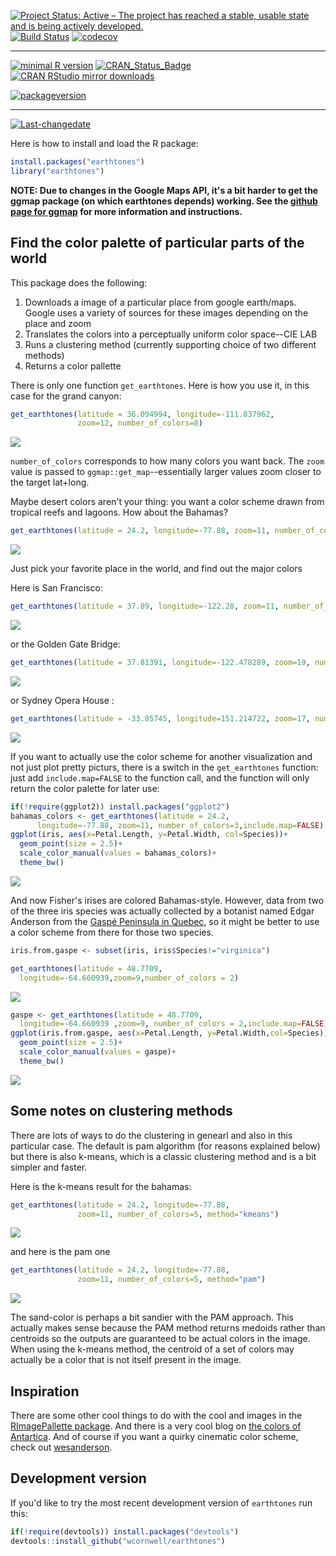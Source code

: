 <!-- README.md is generated from README.Rmd. Please edit that file -->
[![Project Status: Active – The project has reached a stable, usable state and is being actively developed.](http://www.repostatus.org/badges/latest/active.svg)](http://www.repostatus.org/#active) [![Build Status](https://travis-ci.org/wcornwell/earthtones.svg?branch=master)](https://travis-ci.org/wcornwell/earthtones) [![codecov](https://codecov.io/gh/wcornwell/earthtones/branch/master/graph/badge.svg)](https://codecov.io/gh/wcornwell/earthtones)

------------------------------------------------------------------------

[![minimal R version](https://img.shields.io/badge/R%3E%3D-3.1.0-6666ff.svg)](https://cran.r-project.org/) [![CRAN\_Status\_Badge](http://www.r-pkg.org/badges/version/earthtones)](https://cran.r-project.org/package=earthtones) [![CRAN RStudio mirror downloads](http://cranlogs.r-pkg.org/badges/earthtones)](http://www.r-pkg.org/pkg/earthtones)

[![packageversion](https://img.shields.io/badge/Package%20version-0.1.0-orange.svg?style=flat-square)](commits/master)

------------------------------------------------------------------------

[![Last-changedate](https://img.shields.io/badge/last%20change-2016--09--03-yellowgreen.svg)](/commits/master)


Here is how to install and load the R package:

``` r
install.packages("earthtones")
library("earthtones")
```
**NOTE: Due to changes in the Google Maps API, it's a bit harder to get the ggmap package (on which earthtones depends) working.  See the [github page for ggmap](https://github.com/dkahle/ggmap) for more information and instructions.**  

Find the color palette of particular parts of the world
-------------------------------------------------------

This package does the following:

1.  Downloads a image of a particular place from google earth/maps. Google uses a variety of sources for these images depending on the place and zoom
2.  Translates the colors into a perceptually uniform color space--CIE LAB
3.  Runs a clustering method (currently supporting choice of two different methods)
4.  Returns a color pallette

There is only one function `get_earthtones`. Here is how you use it, in this case for the grand canyon:

``` r
get_earthtones(latitude = 36.094994, longitude=-111.837962, 
               zoom=12, number_of_colors=8)
```

![](readme_files/figure-markdown_github/grand%20canyon-1.png)

`number_of_colors` corresponds to how many colors you want back. The `zoom` value is passed to `ggmap::get_map`--essentially larger values zoom closer to the target lat+long.

Maybe desert colors aren't your thing: you want a color scheme drawn from tropical reefs and lagoons. How about the Bahamas?

``` r
get_earthtones(latitude = 24.2, longitude=-77.88, zoom=11, number_of_colors=5)
```

![](readme_files/figure-markdown_github/bahamas-1.png)

Just pick your favorite place in the world, and find out the major colors

Here is San Francisco:

``` r
get_earthtones(latitude = 37.89, longitude=-122.28, zoom=11, number_of_colors=12)
```

![](readme_files/figure-markdown_github/sf-1.png)

or the Golden Gate Bridge:

``` r
get_earthtones(latitude = 37.81391, longitude=-122.478289, zoom=19, number_of_colors=12)
```

![](readme_files/figure-markdown_github/ggb-1.png)

or Sydney Opera House :

``` r
get_earthtones(latitude = -33.85745, longitude=151.214722, zoom=17, number_of_colors=10)
```

![](readme_files/figure-markdown_github/opera-1.png)

If you want to actually use the color scheme for another visualization and not just plot pretty picturs, there is a switch in the `get_earthtones` function: just add `include.map=FALSE` to the function call, and the function will only return the color palette for later use:

``` r
if(!require(ggplot2)) install.packages("ggplot2")
bahamas_colors <- get_earthtones(latitude = 24.2,
      longitude=-77.88, zoom=11, number_of_colors=3,include.map=FALSE)
ggplot(iris, aes(x=Petal.Length, y=Petal.Width, col=Species))+
  geom_point(size = 2.5)+
  scale_color_manual(values = bahamas_colors)+
  theme_bw()
```

![](readme_files/figure-markdown_github/bahama_iris-1.png)

And now Fisher's irises are colored Bahamas-style. However, data from two of the three iris species was actually collected by a botanist named Edgar Anderson from the [Gaspé Peninsula in Quebec](https://www.jstor.org/stable/2394164?seq=1#page_scan_tab_contents), so it might be better to use a color scheme from there for those two species.

``` r
iris.from.gaspe <- subset(iris, iris$Species!="virginica")

get_earthtones(latitude = 48.7709,
  longitude=-64.660939,zoom=9,number_of_colors = 2)
```

![](readme_files/figure-markdown_github/gaspe-1.png)

``` r
gaspe <- get_earthtones(latitude = 48.7709,
  longitude=-64.660939 ,zoom=9, number_of_colors = 2,include.map=FALSE)
ggplot(iris.from.gaspe, aes(x=Petal.Length, y=Petal.Width,col=Species))+
  geom_point(size = 2.5)+
  scale_color_manual(values = gaspe)+
  theme_bw()
```

![](readme_files/figure-markdown_github/gaspe-2.png)

Some notes on clustering methods
--------------------------------

There are lots of ways to do the clustering in genearl and also in this particular case. The default is pam algorithm (for reasons explained below) but there is also k-means, which is a classic clustering method and is a bit simpler and faster.

Here is the k-means result for the bahamas:

``` r
get_earthtones(latitude = 24.2, longitude=-77.88,
               zoom=11, number_of_colors=5, method="kmeans")
```

![](readme_files/figure-markdown_github/bahamas_kmeans-1.png)

and here is the pam one

``` r
get_earthtones(latitude = 24.2, longitude=-77.88, 
               zoom=11, number_of_colors=5, method="pam")
```

![](readme_files/figure-markdown_github/bahamas_pam-1.png)

The sand-color is perhaps a bit sandier with the PAM approach. This actually makes sense because the PAM method returns medoids rather than centroids so the outputs are guaranteed to be actual colors in the image. When using the k-means method, the centroid of a set of colors may actually be a color that is not itself present in the image.

Inspiration
-----------

There are some other cool things to do with the cool and images in the [RImagePallette package](https://github.com/joelcarlson/RImagePalette). And there is a very cool blog on [the colors of Antartica](https://havecamerawilltravel.com/colors-antarctica/). And of course if you want a quirky cinematic color scheme, check out [wesanderson](https://github.com/karthik/wesanderson).

Development version
-------------------

If you'd like to try the most recent development version of `earthtones` run this:

``` r
if(!require(devtools)) install.packages("devtools")
devtools::install_github("wcornwell/earthtones")
```
